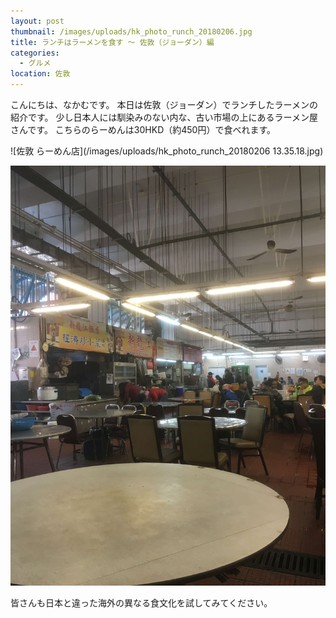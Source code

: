```yaml
---
layout: post
thumbnail: /images/uploads/hk_photo_runch_20180206.jpg
title: ランチはラーメンを食す 〜 佐敦（ジョーダン）編
categories:
  - グルメ
location: 佐敦
---
```

こんにちは、なかむです。 本日は佐敦（ジョーダン）でランチしたラーメンの紹介です。
少し日本人には馴染みのない内な、古い市場の上にあるラーメン屋さんです。
こちらのらーめんは30HKD（約450円）で食べれます。


![佐敦 らーめん店](/images/uploads/hk_photo_runch_20180206 13.35.18.jpg)

![佐敦 らーめん屋](/images/uploads/hk_photo_runch_2018020613.35.15.jpg)

皆さんも日本と違った海外の異なる食文化を試してみてください。
